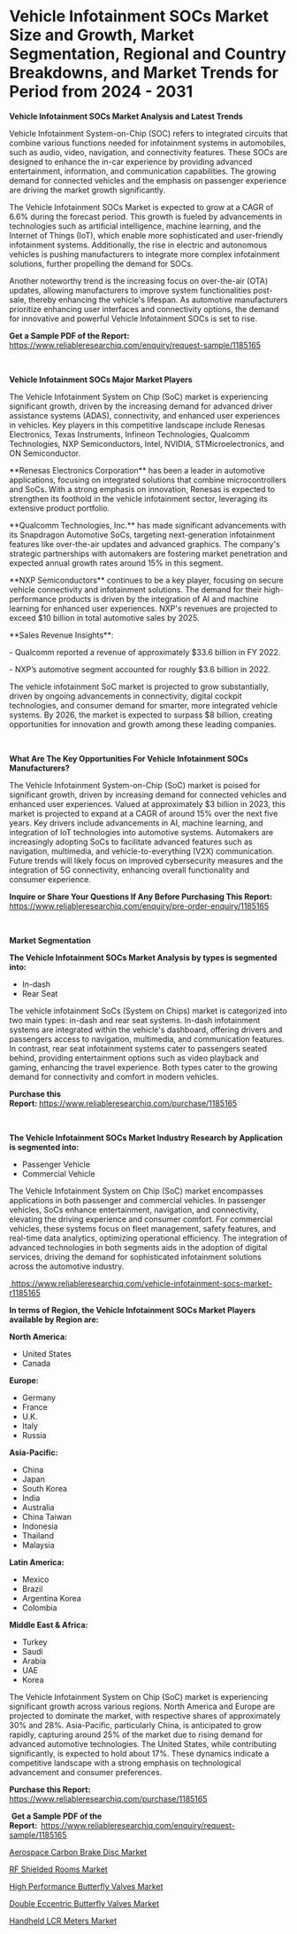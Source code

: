 <p><h1>Vehicle Infotainment SOCs Market Size and Growth, Market Segmentation, Regional and Country Breakdowns, and Market Trends for Period from 2024 -  2031</h1></p><p><strong>Vehicle Infotainment SOCs Market Analysis and Latest Trends</strong></p>
<p><p>Vehicle Infotainment System-on-Chip (SOC) refers to integrated circuits that combine various functions needed for infotainment systems in automobiles, such as audio, video, navigation, and connectivity features. These SOCs are designed to enhance the in-car experience by providing advanced entertainment, information, and communication capabilities. The growing demand for connected vehicles and the emphasis on passenger experience are driving the market growth significantly.</p><p>The Vehicle Infotainment SOCs Market is expected to grow at a CAGR of 6.6% during the forecast period. This growth is fueled by advancements in technologies such as artificial intelligence, machine learning, and the Internet of Things (IoT), which enable more sophisticated and user-friendly infotainment systems. Additionally, the rise in electric and autonomous vehicles is pushing manufacturers to integrate more complex infotainment solutions, further propelling the demand for SOCs.</p><p>Another noteworthy trend is the increasing focus on over-the-air (OTA) updates, allowing manufacturers to improve system functionalities post-sale, thereby enhancing the vehicle's lifespan. As automotive manufacturers prioritize enhancing user interfaces and connectivity options, the demand for innovative and powerful Vehicle Infotainment SOCs is set to rise.</p></p>
<p><strong>Get a Sample PDF of the Report:&nbsp;</strong> <a href="https://www.reliableresearchiq.com/enquiry/request-sample/1185165?utm_campaign=1117&utm_medium=2&utm_source=Github&utm_content=ia&utm_term=22102024&utm_id=vehicle-infotainment-socs">https://www.reliableresearchiq.com/enquiry/request-sample/1185165</a></p>
<p>&nbsp;</p>
<p><strong>Vehicle Infotainment SOCs Major Market Players</strong></p>
<p><p>The Vehicle Infotainment System on Chip (SoC) market is experiencing significant growth, driven by the increasing demand for advanced driver assistance systems (ADAS), connectivity, and enhanced user experiences in vehicles. Key players in this competitive landscape include Renesas Electronics, Texas Instruments, Infineon Technologies, Qualcomm Technologies, NXP Semiconductors, Intel, NVIDIA, STMicroelectronics, and ON Semiconductor.</p><p>**Renesas Electronics Corporation** has been a leader in automotive applications, focusing on integrated solutions that combine microcontrollers and SoCs. With a strong emphasis on innovation, Renesas is expected to strengthen its foothold in the vehicle infotainment sector, leveraging its extensive product portfolio.</p><p>**Qualcomm Technologies, Inc.** has made significant advancements with its Snapdragon Automotive SoCs, targeting next-generation infotainment features like over-the-air updates and advanced graphics. The company's strategic partnerships with automakers are fostering market penetration and expected annual growth rates around 15% in this segment.</p><p>**NXP Semiconductors** continues to be a key player, focusing on secure vehicle connectivity and infotainment solutions. The demand for their high-performance products is driven by the integration of AI and machine learning for enhanced user experiences. NXP's revenues are projected to exceed $10 billion in total automotive sales by 2025.</p><p>**Sales Revenue Insights**: </p><p>- Qualcomm reported a revenue of approximately $33.6 billion in FY 2022.</p><p>- NXP’s automotive segment accounted for roughly $3.6 billion in 2022.</p><p>The vehicle infotainment SoC market is projected to grow substantially, driven by ongoing advancements in connectivity, digital cockpit technologies, and consumer demand for smarter, more integrated vehicle systems. By 2026, the market is expected to surpass $8 billion, creating opportunities for innovation and growth among these leading companies.</p></p>
<p>&nbsp;</p>
<p><strong>What Are The Key Opportunities For Vehicle Infotainment SOCs Manufacturers?</strong></p>
<p><p>The Vehicle Infotainment System-on-Chip (SoC) market is poised for significant growth, driven by increasing demand for connected vehicles and enhanced user experiences. Valued at approximately $3 billion in 2023, this market is projected to expand at a CAGR of around 15% over the next five years. Key drivers include advancements in AI, machine learning, and integration of IoT technologies into automotive systems. Automakers are increasingly adopting SoCs to facilitate advanced features such as navigation, multimedia, and vehicle-to-everything (V2X) communication. Future trends will likely focus on improved cybersecurity measures and the integration of 5G connectivity, enhancing overall functionality and consumer experience.</p></p>
<p><strong>Inquire or Share Your Questions If Any Before Purchasing This Report:</strong> <a href="https://www.reliableresearchiq.com/enquiry/pre-order-enquiry/1185165?utm_campaign=1117&utm_medium=2&utm_source=Github&utm_content=ia&utm_term=22102024&utm_id=vehicle-infotainment-socs">https://www.reliableresearchiq.com/enquiry/pre-order-enquiry/1185165</a></p>
<p>&nbsp;</p>
<p><strong>Market Segmentation</strong></p>
<p><strong>The Vehicle Infotainment SOCs Market Analysis by types is segmented into:</strong></p>
<p><ul><li>In-dash</li><li>Rear Seat</li></ul></p>
<p><p>The vehicle infotainment SoCs (System on Chips) market is categorized into two main types: in-dash and rear seat systems. In-dash infotainment systems are integrated within the vehicle's dashboard, offering drivers and passengers access to navigation, multimedia, and communication features. In contrast, rear seat infotainment systems cater to passengers seated behind, providing entertainment options such as video playback and gaming, enhancing the travel experience. Both types cater to the growing demand for connectivity and comfort in modern vehicles.</p></p>
<p><strong>Purchase this Report:&nbsp;</strong><a href="https://www.reliableresearchiq.com/purchase/1185165?utm_campaign=1117&utm_medium=2&utm_source=Github&utm_content=ia&utm_term=22102024&utm_id=vehicle-infotainment-socs">https://www.reliableresearchiq.com/purchase/1185165</a></p>
<p>&nbsp;</p>
<p><strong>The Vehicle Infotainment SOCs Market Industry Research by Application is segmented into:</strong></p>
<p><ul><li>Passenger Vehicle</li><li>Commercial Vehicle</li></ul></p>
<p><p>The Vehicle Infotainment System on Chip (SoC) market encompasses applications in both passenger and commercial vehicles. In passenger vehicles, SoCs enhance entertainment, navigation, and connectivity, elevating the driving experience and consumer comfort. For commercial vehicles, these systems focus on fleet management, safety features, and real-time data analytics, optimizing operational efficiency. The integration of advanced technologies in both segments aids in the adoption of digital services, driving the demand for sophisticated infotainment solutions across the automotive industry.</p></p>
<p><a href="https://www.reliableresearchiq.com/vehicle-infotainment-socs-market-r1185165?utm_campaign=1117&utm_medium=2&utm_source=Github&utm_content=ia&utm_term=22102024&utm_id=vehicle-infotainment-socs">&nbsp;https://www.reliableresearchiq.com/vehicle-infotainment-socs-market-r1185165</a></p>
<p><strong>In terms of Region, the Vehicle Infotainment SOCs Market Players available by Region are:</strong></p>
<p>
    <p> <strong> North America: </strong>
        <ul>
            <li>United States</li>
            <li>Canada</li>
        </ul>
        </p> 
    <p> <strong> Europe: </strong>
        <ul>
            <li>Germany</li>
            <li>France</li>
            <li>U.K.</li>
            <li>Italy</li>
            <li>Russia</li>
        </ul>
        </p> 
    <p> <strong> Asia-Pacific: </strong>
        <ul>
            <li>China</li>
            <li>Japan</li>
            <li>South Korea</li>
            <li>India</li>
            <li>Australia</li>
            <li>China Taiwan</li>
            <li>Indonesia</li>
            <li>Thailand</li>
            <li>Malaysia</li>
        </ul>
        </p> 
    <p> <strong> Latin America: </strong>
        <ul>
            <li>Mexico</li>
            <li>Brazil</li>
            <li>Argentina Korea</li>
            <li>Colombia</li>
        </ul>
        </p> 
    <p> <strong> Middle East & Africa: </strong>
        <ul>
            <li>Turkey</li>
            <li>Saudi</li>
            <li>Arabia</li>
            <li>UAE</li>
            <li>Korea</li>
        </ul>
    </p>
    </p>
<p><p>The Vehicle Infotainment System on Chip (SoC) market is experiencing significant growth across various regions. North America and Europe are projected to dominate the market, with respective shares of approximately 30% and 28%. Asia-Pacific, particularly China, is anticipated to grow rapidly, capturing around 25% of the market due to rising demand for advanced automotive technologies. The United States, while contributing significantly, is expected to hold about 17%. These dynamics indicate a competitive landscape with a strong emphasis on technological advancement and consumer preferences.</p></p>
<p><strong>Purchase this Report: </strong><a href="https://www.reliableresearchiq.com/purchase/1185165?utm_campaign=1117&utm_medium=2&utm_source=Github&utm_content=ia&utm_term=22102024&utm_id=vehicle-infotainment-socs">https://www.reliableresearchiq.com/purchase/1185165</a></p>
<p>&nbsp;<strong>Get a Sample PDF of the Report:&nbsp;&nbsp;</strong><a href="https://www.reliableresearchiq.com/enquiry/request-sample/1185165?utm_campaign=1117&utm_medium=2&utm_source=Github&utm_content=ia&utm_term=22102024&utm_id=vehicle-infotainment-socs">https://www.reliableresearchiq.com/enquiry/request-sample/1185165</a></p>
<p><strong></strong></p>
<p><p><a href="https://github.com/cairotmbrowne3cq/Market-Research-Report-List-1/blob/main/aerospace-carbon-brake-disc-market.md?utm_campaign=1117&utm_medium=2&utm_source=Github&utm_content=ia&utm_term=22102024&utm_id=vehicle-infotainment-socs">Aerospace Carbon Brake Disc Market</a></p><p><a href="https://www.linkedin.com/pulse/rf-shielded-rooms-market-global-regional-analysis-focus-region-dsnyc?utm_campaign=1117&utm_medium=2&utm_source=Github&utm_content=ia&utm_term=22102024&utm_id=vehicle-infotainment-socs">RF Shielded Rooms Market</a></p><p><a href="https://issuu.com/reportprime-2/docs/high-performance-butterfly-valves-m_25cc7f1523eb23?utm_campaign=1117&utm_medium=2&utm_source=Github&utm_content=ia&utm_term=22102024&utm_id=vehicle-infotainment-socs">High Performance Butterfly Valves Market</a></p><p><a href="https://issuu.com/reportprime-2/docs/double-eccentric-butterfly-valves-m_36cd3329487a0f?utm_campaign=1117&utm_medium=2&utm_source=Github&utm_content=ia&utm_term=22102024&utm_id=vehicle-infotainment-socs">Double Eccentric Butterfly Valves Market</a></p><p><a href="https://www.linkedin.com/pulse/investing-handheld-lcr-meters-market-trends-leading-products-anvzc?utm_campaign=1117&utm_medium=2&utm_source=Github&utm_content=ia&utm_term=22102024&utm_id=vehicle-infotainment-socs">Handheld LCR Meters Market</a></p></p>